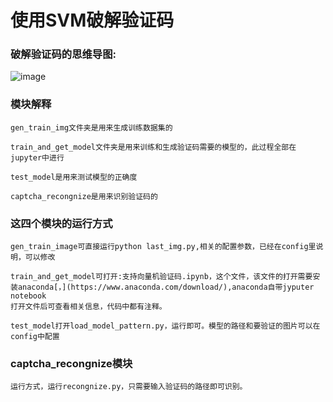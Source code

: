 # 使用SVM破解验证码

### 破解验证码的思维导图:
![image](http://upload-images.jianshu.io/upload_images/9552963-a4b04048bd50f9f6.png?imageMogr2/auto-orient/strip%7CimageView2/2/w/700)

### 模块解释
```
gen_train_img文件夹是用来生成训练数据集的
```

```
train_and_get_model文件夹是用来训练和生成验证码需要的模型的，此过程全部在jupyter中进行
```
```
test_model是用来测试模型的正确度
```
```
captcha_recongnize是用来识别验证码的
```
### 这四个模块的运行方式
```
gen_train_image可直接运行python last_img.py,相关的配置参数，已经在config里说明，可以修改
```
```
train_and_get_model可打开:支持向量机验证码.ipynb，这个文件，该文件的打开需要安装anaconda[，](https://www.anaconda.com/download/),anaconda自带jyputer notebook
打开文件后可查看相关信息，代码中都有注释。
```
```
test_model打开load_model_pattern.py，运行即可。模型的路径和要验证的图片可以在config中配置
```
### captcha_recongnize模块
```
运行方式，运行recongnize.py，只需要输入验证码的路径即可识别。
```